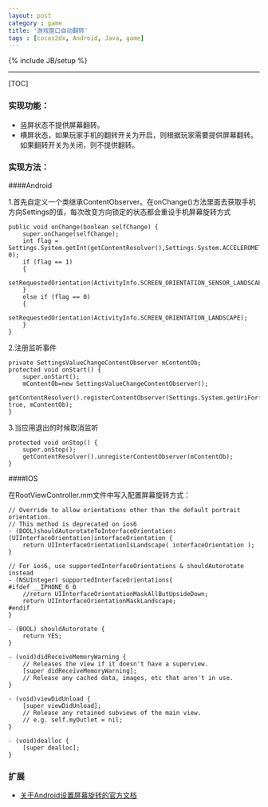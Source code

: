 ```yaml
---
layout: post
category : game
title: '游戏窗口自动翻转'
tags : [cocos2dx, Android, Java, game]
---
```

{% include JB/setup %}

-------------------

[TOC]

### 实现功能：

* 竖屏状态不提供屏幕翻转。
* 横屏状态，如果玩家手机的翻转开关为开启，则根据玩家需要提供屏幕翻转。如果翻转开关为关闭，则不提供翻转。

### 实现方法：

####Android

1.首先自定义一个类继承ContentObserver。在onChange()方法里面去获取手机方向Settings的值，每次改变方向锁定的状态都会重设手机屏幕旋转方式

<!--more-->

	public void onChange(boolean selfChange) {
		super.onChange(selfChange);
		int flag = Settings.System.getInt(getContentResolver(),Settings.System.ACCELEROMETER_ROTATION, 0);
		if (flag == 1)
		{
			setRequestedOrientation(ActivityInfo.SCREEN_ORIENTATION_SENSOR_LANDSCAPE);
		}
		else if (flag == 0)
		{
			setRequestedOrientation(ActivityInfo.SCREEN_ORIENTATION_LANDSCAPE);
		}
	}

	
2.注册监听事件

	private SettingsValueChangeContentObserver mContentOb;
	protected void onStart() {
		super.onStart();
		mContentOb=new SettingsValueChangeContentObserver();
		getContentResolver().registerContentObserver(Settings.System.getUriFor(Settings.System.ACCELEROMETER_ROTATION), true, mContentOb);
	}


3.当应用退出的时候取消监听

	protected void onStop() {
		super.onStop();
		getContentResolver().unregisterContentObserver(mContentOb);
	}

####IOS

在RootViewController.mm文件中写入配置屏幕旋转方式：

	// Override to allow orientations other than the default portrait orientation.
	// This method is deprecated on ios6
	- (BOOL)shouldAutorotateToInterfaceOrientation:(UIInterfaceOrientation)interfaceOrientation {
	    return UIInterfaceOrientationIsLandscape( interfaceOrientation );
	}

	// For ios6, use supportedInterfaceOrientations & shouldAutorotate instead
	- (NSUInteger) supportedInterfaceOrientations{
	#ifdef __IPHONE_6_0
	    //return UIInterfaceOrientationMaskAllButUpsideDown;
	    return UIInterfaceOrientationMaskLandscape;
	#endif
	}

	- (BOOL) shouldAutorotate {
	    return YES;
	}

	- (void)didReceiveMemoryWarning {
	    // Releases the view if it doesn't have a superview.
	    [super didReceiveMemoryWarning];
	    // Release any cached data, images, etc that aren't in use.
	}

	- (void)viewDidUnload {
	    [super viewDidUnload];
	    // Release any retained subviews of the main view.
	    // e.g. self.myOutlet = nil;
	}

	- (void)dealloc {
	    [super dealloc];
	}


### 扩展

- [关于Android设置屏幕旋转的官方文档](http://developer.android.com/reference/android/content/pm/ActivityInfo.html#SCREEN_ORIENTATION_SENSOR)
